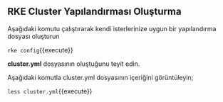 ## RKE Cluster Yapılandırması Oluşturma

Aşağıdaki komutu çalıştırarak kendi isterlerinize uygun bir yapılandırma dosyası oluşturun

`rke config`{{execute}}

**cluster.yml** dosyasının oluştuğunu teyit edin.

Aşağıdaki komutla cluster.yml dosyasının içeriğini görüntüleyin;

`less cluster.yml`{{execute}}
